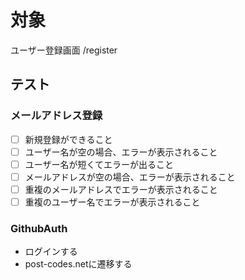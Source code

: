 # 対象

ユーザー登録画面
/register


## テスト

### メールアドレス登録

- [ ] 新規登録ができること
- [ ] ユーザー名が空の場合、エラーが表示されること
- [ ] ユーザー名が短くてエラーが出ること
- [ ] メールアドレスが空の場合、エラーが表示されること
- [ ] 重複のメールアドレスでエラーが表示されること
- [ ] 重複のユーザー名でエラーが表示されること

### GithubAuth

- ログインする
- post-codes.netに遷移する


